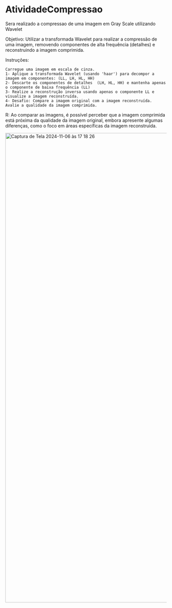 # AtividadeCompressao
Sera realizado a compressao de uma imagem em Gray Scale utilizando Wavelet

Objetivo: Utilizar a transformada Wavelet para realizar a compressão de uma imagem, removendo componentes de alta frequência (detalhes) e reconstruindo a imagem comprimida.

Instruções:

    Carregue uma imagem em escala de cinza.
    1- Aplique a transformada Wavelet (usando 'haar') para decompor a imagem em componentes: (LL, LH, HL, HH)
    2- Descarte os componentes de detalhes  (LH, HL, HH) e mantenha apenas o componente de baixa frequência (LL)
    3- Realize a reconstrução inversa usando apenas o componente LL e visualize a imagem reconstruída.
    4- Desafio: Compare a imagem original com a imagem reconstruída. Avalie a qualidade da imagem comprimida.
  R: Ao comparar as imagens, é possível perceber que a imagem comprimida está próxima da qualidade da imagem original, embora apresente algumas diferenças, como o foco em áreas específicas da imagem reconstruida.


<img width="1463" alt="Captura de Tela 2024-11-06 às 17 18 26" src="https://github.com/user-attachments/assets/19090782-1112-46e8-8d65-4e94a534c76c">
